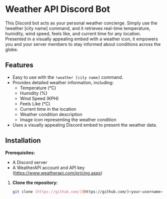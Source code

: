 # Weather API Discord Bot

This Discord bot acts as your personal weather concierge. Simply use the !weather [city name]
command, and it retrieves real-time temperature, humidity, wind speed, feels like, and current time for any location. Presented in a visually appealing embed with a weather icon, it empowers you and your server members to stay informed about conditions across the globe.

## Features

* Easy to use with the `!weather [city name]` command.
* Provides detailed weather information, including:
    * Temperature (°C)
    * Humidity (%)
    * Wind Speed (KPH)
    * Feels Like (°C)
    * Current time in the location
    * Weather condition description
    * Image icon representing the weather condition
* Uses a visually appealing Discord embed to present the weather data.

## Installation

**Prerequisites:**

* A Discord server
* A WeatherAPI account and API key (https://www.weatherapi.com/pricing.aspx)

1. **Clone the repository:**

   ```bash
   git clone [https://github.com/](https://github.com/)<your-username>/weather-api-discord-bot.git
